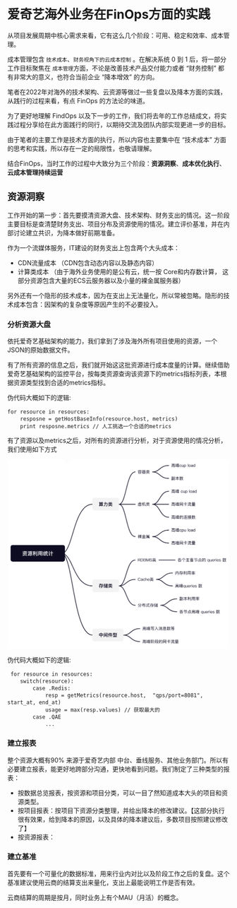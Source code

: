 # 爱奇艺海外业务在FinOps方面的实践

从项目发展周期中核心需求来看，它有这么几个阶段：可用、稳定和效率、成本管理。

成本管理包含 `技术成本`、`财务视角下的云成本控制` 。在解决系统 0 到 1 后，将一部分工作目标聚焦在 `成本管理`方面，不论是改善技术产品交付能力或者 “财务控制” 都有非常大的意义，也符合当前企业 “降本增效” 的方向。 

笔者在2022年对海外的技术架构、云资源等做过一些复盘以及降本方面的实践，从践行的过程来看，有点 FinOps 的方法论的味道。

为了更好地理解 FindOps 以及下一步的工作，我们将去年的工作总结成文，将实践过程分享给在此方面践行的同行，以期待交流及团队内部实现更进一步的目标。

由于笔者的主要工作是技术方面的执行，所以内容也主要集中在 “技术成本” 方面的思考和实践，所以存在一定的局限性，也敬请理解。

结合FinOps，当时工作的过程中大致分为三个阶段：**资源洞察**、**成本优化执行**、**云成本管理持续运营**


## 资源洞察

工作开始的第一步：首先要摸清资源大盘、技术架构、财务支出的情况。这一阶段主要目标是查清楚财务支出、项目分布及资源使用的情况。建立评价基准，并在内部讨论建立共识，为降本做好前期准备。

作为一个流媒体服务，IT建设的财务支出上包含两个大头成本：

- CDN流量成本 （CDN包含动态内容以及静态内容）
- 计算类成本 （由于海外业务使用的是公有云，统一按 Core和内存数计算， 这部分资源包含大量的ECS云服务器以及小量的裸金属服务器）

另外还有一个隐形的技术成本，因为在支出上无法量化，所以常被忽略。隐形的技术成本包含：因架构的复杂度等原因产生的不必要投入。

### 分析资源大盘

依托爱奇艺基础架构的能力，我们拿到了涉及海外所有项目使用的资源，一个JSON的原始数据文件。

有了所有资源的信息之后，我们就开始这这批资源进行成本度量的计算。继续借助爱奇艺基础架构的监控平台，按每类资源查询该资源下的metrics指标列表，本根据资源类型找到合适的metrics指标。

伪代码大概如下的逻辑:
```
for resource in resources:
	resposne = getHostBaseInfo(resource.host, metrics)
	print resposne.metrics // 人工挑选一个合适的metrics
```

有了资源以及metrics之后，对所有的资源进行分析，对于资源使用的情况分析，我们使用如下方式

<div  align="center">
	<img src="../assets/iqiyi-resource.png" width = "500"  align=center />
</div>

伪代码大概如下的逻辑:

```
 for resource in resources:
 	switch(resource):
 		case .Redis:
 			resp = getMetrics(resource.host,  "qps/port=8081", start_at, end_at)
 			usage = max(resp.values) // 获取最大的
 		case .QAE
 			...
```
### 建立报表

整个资源大概有90% 来源于爱奇艺内部 中台、垂线服务、其他业务部门。所以有必要建立报表，能更好地跨部分沟通，更快地看到问题。我们制定了三种类型的报表：

- 按数据总览报表，按资源和项目分类，可以一目了然知道成本大头的项目和资源类型。
- 按项目报表：按项目下资源分类整理，并给出降本的修改建议。【这部分执行很有效果，给到降本的原因，以及具体的降本建议后，多数项目按照建议修改了】
- 按资源报表：


### 建立基准

首先要有一个可量化的数据标准，用来行业内对比以及阶段工作之后的复盘。这个基准建议使用云商的结算支出来量化，支出上最能说明工作是否有效。

云商结算的周期是按月，同时业务上有个MAU（月活）的概念。

